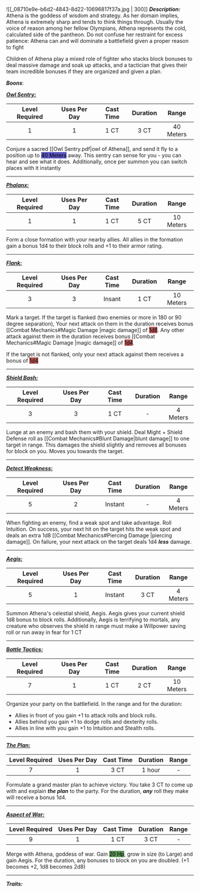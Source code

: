 ![[_08710e9e-b6d2-4843-8d22-10696817f37a.jpg | 300]]
***Description:***
Athena is the goddess of wisdom and strategy.
As her domain implies, Athena is extremely sharp and tends to think things through.
Usually the voice of reason among her fellow Olympians, Athena represents the cold, 
calculated side of the pantheon.
Do not confuse her restraint for excess patience: Athena can and will dominate a battlefield given a proper reason to fight

Children of Athena play a mixed role of fighter who stacks block bonuses to deal massive damage and soak up attacks, and a tactician that gives their team incredible bonuses if they are organized and given a plan. 

***Boons***:

<b><ins><i>Owl Sentry:</i></ins></b>

| Level Required | Uses Per Day | Cast Time | Duration | Range |
|:--------------:|:------------:|:---------:|:--------:|:-----:|
|       1        |      1       |   1 CT    |   3 CT   |    40 Meters    |

Conjure a sacred [[Owl Sentry.pdf|owl of Athena]], and send it fly to a position up to <mark style="background: #0900A7A6;">40 Meters</mark> away.
This sentry can sense for you - you can hear and see what it does.
Additionally, once per summon you can switch places with it instantly

------------------
<b><ins><i>Phalanx:</i></ins></b>

| Level Required | Uses Per Day | Cast Time | Duration |   Range   |
|:--------------:|:------------:|:---------:|:--------:|:---------:|
|       1        |      1       |   1 CT    |   5 CT   | 10 Meters |

Form a close formation with your nearby allies.
All allies in the formation gain a bonus 1d4 to their block rolls and +1 to their armor rating.

------------------
<b><ins><i>Flank:</i></ins></b>

| Level Required | Uses Per Day | Cast Time | Duration |   Range   |
|:--------------:|:------------:|:---------:|:--------:|:---------:|
|       3        |      3       |  Insant   |   1 CT   | 10 Meters | 

Mark a target.
If the target is flanked (two enemies or more in 180 or 90 degree separation), Your next attack on them in the duration receives bonus [[Combat Mechanics#Magic Damage |magic damage]]  of <mark style="background: #930000A6;">1d8</mark>.
Any other attack against them in the duration receives bonus [[Combat Mechanics#Magic Damage |magic damage]]  of <mark style="background: #930000A6;">1d4</mark>.

If the target is not flanked, only your next attack against them receives a bonus of <mark style="background: #930000A6;">1d4</mark>

------------------
<b><ins><i>Shield Bash:</i></ins></b>

| Level Required | Uses Per Day | Cast Time | Duration |  Range   |
|:--------------:|:------------:|:---------:|:--------:|:--------:|
|       3        |      3       |   1 CT    |    -     | 4 Meters | 

Lunge at an enemy and bash them with your shield.
Deal Might + Shield Defense roll as [[Combat Mechanics#Blunt Damage|blunt damage]] to one target in range.
This damages the shield slightly and removes all bonuses for block on you.
Moves you towards the target.

------------------
<b><ins><i>Detect Weakness:</i></ins></b>

| Level Required | Uses Per Day | Cast Time | Duration |   Range   |
|:--------------:|:------------:|:---------:|:--------:|:---------:|
|       5        |      2       |   Instant    |    -     | 4 Meters | 

When fighting an enemy, find a weak spot and take advantage.
Roll Intuition.
On success, your next hit on the target hits the weak spot and deals an extra 1d8 [[Combat Mechanics#Piercing Damage |piercing damage]].
On failure, your next attack on the target deals 1d4 ***less*** damage.

------------------
<b><ins><i>Aegis:</i></ins></b>

| Level Required | Uses Per Day | Cast Time | Duration | Range |
|:--------------:|:------------:|:---------:|:--------:|:-----:|
|       5        |      1       |  Instant  |   3 CT   |   4 Meters   | 

Summon Athena's celestial shield, Aegis.
Aegis gives your current shield 1d8 bonus to block rolls.
Additionally, Aegis is terrifying to mortals, any creature who observes the shield in range must make a Willpower saving roll or run away in fear for 1 CT

------------------
<b><ins><i>Battle Tactics:</i></ins></b>

| Level Required | Uses Per Day | Cast Time | Duration |   Range   |
|:--------------:|:------------:|:---------:|:--------:|:---------:|
|       7        |      1       |   1 CT    |   2 CT   | 10 Meters | 

Organize your party on the battlefield.
In the range and for the duration:
- Allies in front of you gain +1 to attack rolls and block rolls.
- Allies behind you gain +1 to dodge rolls and dexterity rolls.
- Allies in line with you gain +1 to Intuition and Stealth rolls.

--------------
<b><ins><i>The Plan:</i></ins></b>

| Level Required | Uses Per Day | Cast Time | Duration | Range |
|:--------------:|:------------:|:---------:|:--------:|:-----:|
|       7        |      1       |   3 CT    |    1 hour     |   -   | 

Formulate a grand master plan to achieve victory.
You take 3 CT to come up with and explain ***the plan*** to the party.
For the duration, ***any*** roll they make will receive a bonus 1d4.

------------------
<b><ins><i>Aspect of War:</i></ins></b>

| Level Required | Uses Per Day | Cast Time | Duration | Range |
|:--------------:|:------------:|:---------:|:--------:|:-----:|
|       9        |      1       |   1 CT    |   3 CT   |   -   | 

Merge with Athena, goddess of war.
Gain <mark style="background: #045B00A6;">20 Hp</mark>, grow in size (to Large) and gain Aegis.
For the duration, any bonuses to block on you are doubled.
(+1 becomes +2, 1d8 becomes 2d8)

------------------


***Traits:*** 